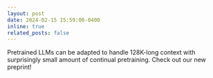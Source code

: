 ```yaml
---
layout: post
date: 2024-02-15 15:59:00-0400
inline: true
related_posts: false
---
```


Pretrained LLMs can be adapted to handle 128K-long context with surprisingly small amount of continual pretraining. Check out our <a href="https://huggingface.co/papers/2402.10171" style="text-decoration:none">new preprint</a>!
